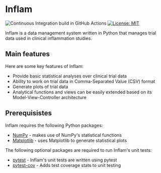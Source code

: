 # Inflam
![Continuous Integration build in GitHub Actions](https://github.com/brechtfm/python-intermediate-inflammation/actions/workflows/main.yml/badge.svg?branch=main)
[![License: MIT](https://img.shields.io/badge/License-MIT-yellow.svg)](https://opensource.org/licenses/MIT)

Inflam is a data management system written in Python that manages trial 
data used in clinical inflammation studies.

## Main features
Here are some key features of Inflam:

- Provide basic statistical analyses over clinical trial data
- Ability to work on trial data in Comma-Separated Value (CSV) format
- Generate plots of trial data
- Analytical functions and views can be easily extended based on its Model-View-Controller architecture

## Prerequisistes
Inflam requires the following Python packages:

- [NumPy](https://www.numpy.org/) - makes use of NumPy's statistical functions
- [Matplotlib](https://matplotlib.org/stable/index.html) - uses Matplotlib to generate statistical plots

The following optional packages are required to run Inflam's unit tests:

- [pytest](https://docs.pytest.org/en/stable/) - Inflam's unit tests are written using pytest
- [pytest-cov](https://pypi.org/project/pytest-cov/) - Adds test coverage stats to unit testing